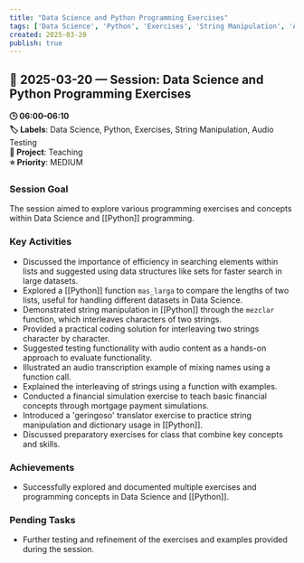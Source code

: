 ```yaml
---
title: "Data Science and Python Programming Exercises"
tags: ['Data Science', 'Python', 'Exercises', 'String Manipulation', 'Audio Testing']
created: 2025-03-20
publish: true
---
```


## 📅 2025-03-20 — Session: Data Science and Python Programming Exercises

**🕒 06:00–06:10**  
**🏷️ Labels**: Data Science, Python, Exercises, String Manipulation, Audio Testing  
**📂 Project**: Teaching  
**⭐ Priority**: MEDIUM  


### Session Goal
The session aimed to explore various programming exercises and concepts within Data Science and [[Python]] programming.

### Key Activities
- Discussed the importance of efficiency in searching elements within lists and suggested using data structures like sets for faster search in large datasets.
- Explored a [[Python]] function `mas_larga` to compare the lengths of two lists, useful for handling different datasets in Data Science.
- Demonstrated string manipulation in [[Python]] through the `mezclar` function, which interleaves characters of two strings.
- Provided a practical coding solution for interleaving two strings character by character.
- Suggested testing functionality with audio content as a hands-on approach to evaluate functionality.
- Illustrated an audio transcription example of mixing names using a function call.
- Explained the interleaving of strings using a function with examples.
- Conducted a financial simulation exercise to teach basic financial concepts through mortgage payment simulations.
- Introduced a 'geringoso' translator exercise to practice string manipulation and dictionary usage in [[Python]].
- Discussed preparatory exercises for class that combine key concepts and skills.

### Achievements
- Successfully explored and documented multiple exercises and programming concepts in Data Science and [[Python]].

### Pending Tasks
- Further testing and refinement of the exercises and examples provided during the session.
